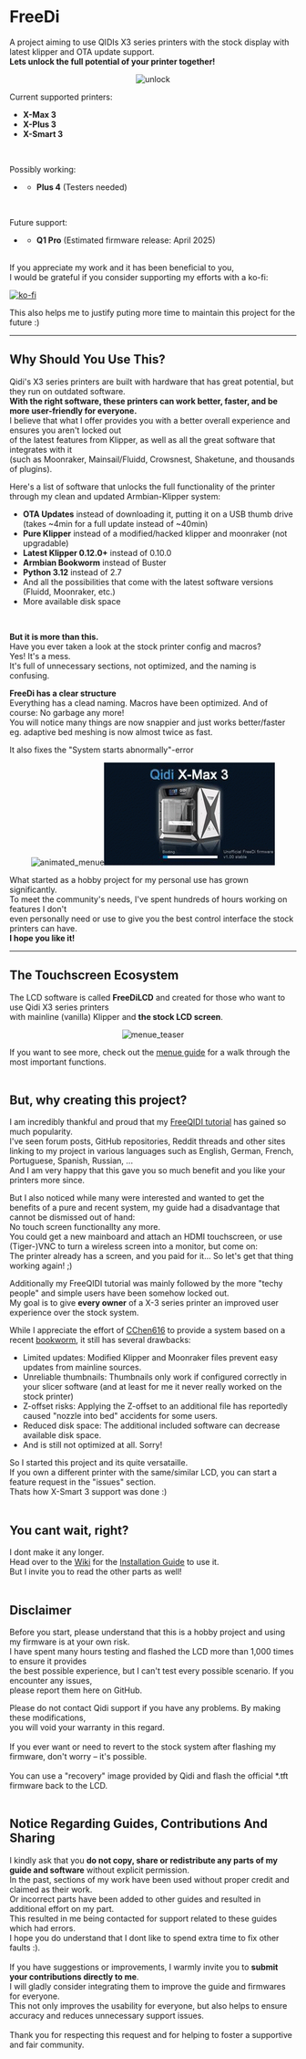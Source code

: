 # FreeDi
A project aiming to use QIDIs X3 series printers with the stock display with latest klipper and OTA update support.<br/>
**Lets unlock the full potential of your printer together!**
<p align="center">
  <img src="https://github.com/user-attachments/assets/745a7b53-ab59-433f-a441-291efb53926c" alt="unlock">
</p>

Current supported printers:
* **X-Max 3**
* **X-Plus 3**
* **X-Smart 3**
<br>

Possibly working:
* * **Plus 4** (Testers needed)
<br>

Future support:
* * **Q1 Pro** (Estimated firmware release: April 2025)

<br/>
If you appreciate my work and it has been beneficial to you,  <br/>
I would be grateful if you consider supporting my efforts with a ko-fi:<br/>

[![ko-fi](https://ko-fi.com/img/githubbutton_sm.svg)](https://ko-fi.com/B0B4V3TJ6)

This also helps me to justify puting more time to maintain this project for the future :)

---
## Why Should You Use This?

Qidi's X3 series printers are built with hardware that has great potential, but they run on outdated software.  
**With the right software, these printers can work better, faster, and be more user-friendly for everyone.**  
I believe that what I offer provides you with a better overall experience and ensures you aren't locked out<br/>
of the latest features from Klipper, as well as all the great software that integrates with it <br/>
(such as Moonraker, Mainsail/Fluidd, Crowsnest, Shaketune, and thousands of plugins).

Here's a list of software that unlocks the full functionality of the printer through my clean and updated Armbian-Klipper system:

* **OTA Updates** instead of downloading it, putting it on a USB thumb drive (takes ~4min for a full update instead of ~40min)
* **Pure Klipper** instead of a modified/hacked klipper and moonraker (not upgradable)
* **Latest Klipper 0.12.0+** instead of 0.10.0
* **Armbian Bookworm** instead of Buster  
* **Python 3.12** instead of 2.7
* And all the possibilities that come with the latest software versions (Fluidd, Moonraker, etc.)  
* More available disk space 
<br/>

**But it is more than this.** <br/>
Have you ever taken a look at the stock printer config and macros?<br/>
Yes! It's a mess.<br/>
It's full of unnecessary sections, not optimized, and the naming is confusing.<br/>

**FreeDi has a clear structure**<br/>
Everything has a clead naming.
Macros have been optimized.
And of course: No garbage any more!<br/>
You will notice many things are now snappier and just works better/faster eg. adaptive bed meshing is now almost twice as fast.<br/>

It also fixes the "System starts abnormally"-error
<p align="center">
  <img src="https://github.com/user-attachments/assets/a98c5b18-c3e9-48b0-a21b-7799c58e283e" alt="animated_menue"><img src="https://github.com/Phil1988/FreeDi/blob/main/animation.gif" alt="animated_menue">
</p>

What started as a hobby project for my personal use has grown significantly. <br/>
To meet the community's needs, I've spent hundreds of hours working on features I don't<br/>
even personally need or use to give you the best control interface the stock printers can have.<br/>
**I hope you like it!**<br/>

---
## The Touchscreen Ecosystem
The LCD software is called **FreeDiLCD** and created for those who want to use Qidi X3 series printers<br/>
with mainline (vanilla) Klipper and **the stock LCD screen**.<br/>
<p align="center">
  <img src="https://github.com/user-attachments/assets/378c20ba-1330-44b9-b7c2-e433fe61a699" alt="menue_teaser">
</p>

If you want to see more, check out the [menue guide](https://github.com/Phil1988/FreeDi/wiki/Menue-guide) for a walk through the most important functions.<br/>
<br/>

## But, why creating this project?

I am incredibly thankful and proud that my [FreeQIDI tutorial](https://github.com/Phil1988/FreeQIDI) has gained so much popularity.<br/>
I've seen forum posts, GitHub repositories, Reddit threads and other sites linking to my project in various languages such as English, German, French, Portuguese, Spanish, Russian, ...<br/>
And I am very happy that this gave you so much benefit and you like your printers more since.<br/>

But I also noticed while many were interested and wanted to get the benefits of a pure and recent system, my guide had a disadvantage that cannot be dismissed out of hand:<br/>
No touch screen functionallty any more.<br/>
You could get a new mainboard and attach an HDMI touchscreen, or use (Tiger-)VNC to turn a wireless screen into a monitor, but come on:  <br/>
The printer already has a screen, and you paid for it... So let's get that thing working again! ;)<br/>

Additionally my FreeQIDI tutorial was mainly followed by the more "techy people" and simple users have been somehow locked out.<br/>
My goal is to give **every owner** of a X-3 series printer an improved user experience over the stock system.<br/>

While I appreciate the effort of [CChen616](https://github.com/CChen616) to provide a system based on a recent [bookworm](https://github.com/whb0514/QIDI_Max3_Bookworm), it still has several drawbacks:
* Limited updates: Modified Klipper and Moonraker files prevent easy updates from mainline sources.
* Unreliable thumbnails: Thumbnails only work if configured correctly in your slicer software (and at least for me it never really worked on the stock printer)
* Z-offset risks: Applying the Z-offset to an additional file has reportedly caused "nozzle into bed" accidents for some users.
* Reduced disk space: The additional included software can decrease available disk space.
* And is still not optimized at all. Sorry!

So I started this project and its quite versataille.<br/>
If you own a different printer with the same/similar LCD, you can start a feature request in the "issues" section.<br>
Thats how X-Smart 3 support was done :)
<br/>
<br/>
## You cant wait, right?
I dont make it any longer.<br/>
Head over to the [Wiki](https://github.com/Phil1988/FreeDi/wiki) for the [Installation Guide](https://github.com/Phil1988/FreeDi/wiki/Installation-guide) to use it.<br/>
But I invite you to read the other parts as well!
<br/>
<br/>

## Disclaimer

Before you start, please understand that this is a hobby project and using my firmware is at your own risk.  
I have spent many hours testing and flashed the LCD more than 1,000 times to ensure it provides <br/>
the best possible experience, but I can't test every possible scenario. If you encounter any issues,<br/>
please report them here on GitHub.

Please do not contact Qidi support if you have any problems. By making these modifications,<br/> 
you will void your warranty in this regard.<br/>  
If you ever want or need to revert to the stock system after flashing my firmware, don't worry – it's possible.<br/>  
You can use a "recovery" image provided by Qidi and flash the official *.tft firmware back to the LCD.
<br/>
<br/>
## Notice Regarding Guides, Contributions And Sharing

I kindly ask that you **do not copy, share or redistribute any parts of my guide and software** without explicit permission.<br/>
In the past, sections of my work have been used without proper credit and claimed as their work.<br/>
Or incorrect parts have been added to other guides and resulted in additional effort on my part.<br/>
This resulted in me being contacted for support related to these guides which had errors.<br/>
I hope you do understand that I dont like to spend extra time to fix other faults :).<br/>
<br/>
If you have suggestions or improvements, I warmly invite you to **submit your contributions directly to me**.<br/>
I will gladly consider integrating them to improve the guide and firmwares for everyone.<br/>
This not only improves the usability for everyone, but also helps to ensure accuracy and reduces unnecessary support issues.<br/>
<br/>
Thank you for respecting this request and for helping to foster a supportive and fair community.<br/>
<br/><br/>





